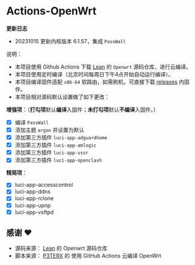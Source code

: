 # Actions-OpenWrt

**更新日志**
- 20231015 更新内核版本 6.1.57，集成 `PassWall`

说明：
- 本项目使用 Github Actions 下载 [Lean](https://github.com/coolsnowwolf/lede) 的 `Openwrt` 源码仓库，进行云编译。
- 本项目使用定时编译（北京时间每周日下午4点开始自动运行编译）。
- 本项目编译固件适配 `x86-64` 软路由，如需刷机，可直接下载 [releases](https://github.com/kaikai8191/OpenWrt-X86/releases/latest) 内固件。
- 本项目相对源码默认设置做了如下更改：

**增强项**：（**打勾项**默认**编译**入固件；**未打勾项**默认**不编译**入固件。）
  - [x] 编译 `PassWall`
  - [x] 添加主题 `argon` 并设置为默认
  - [x] 添加第三方插件 `luci-app-adguardhome`
  - [x] 添加第三方插件 `luci-app-amlogic`
  - [x] 添加第三方插件 `luci-app-vssr`
  - [x] 添加第三方插件 `luci-app-openclash`

**精简项**：
  - [x] luci-app-accesscontrol
  - [x] luci-app-ddns
  - [x] luci-app-rclone
  - [x] luci-app-upnp
  - [x] luci-app-vsftpd

## 感谢 ❤️
- 源码来源： [Lean](https://github.com/coolsnowwolf/lede) 的 Openwrt 源码仓库
- 脚本来源： [P3TERX](https://github.com/P3TERX/Actions-OpenWrt) 的 使用 GitHub Actions 云编译 OpenWrt
